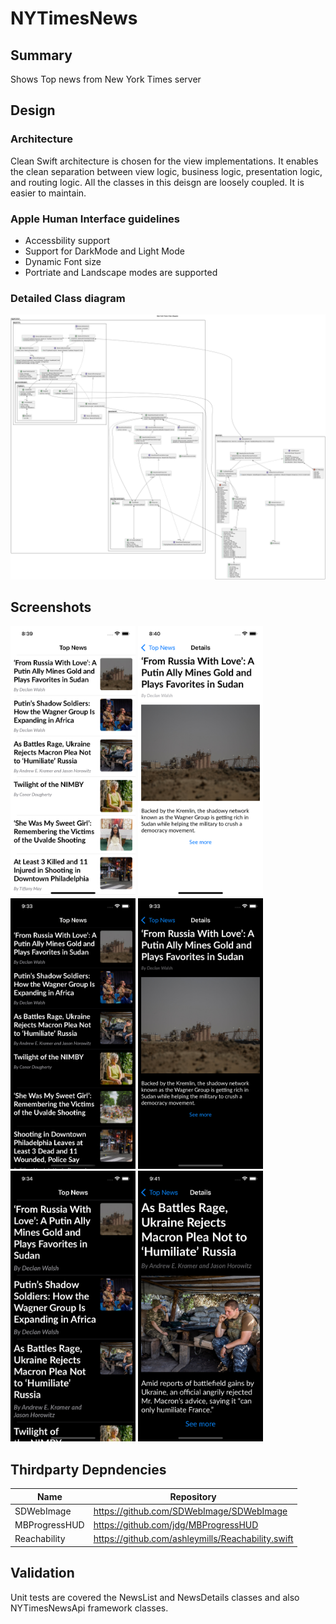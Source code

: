 # NYTimesNews

## Summary

Shows Top news from New York Times server

## Design

### Architecture

Clean Swift architecture is chosen for the view implementations. It enables the clean separation between view logic, business logic, presentation logic, and routing logic. All the classes in this deisgn are loosely coupled. It is easier to maintain.

### Apple Human Interface guidelines

- Accessbility support
- Support for DarkMode and Light Mode
- Dynamic Font size
- Portriate and Landscape modes are supported

### Detailed Class diagram

![Detailed Class diagram](Design/HLD.png)

## Screenshots

<img src="Screenshots/NewsList.png" width="200">
<img src="Screenshots/NewsDetails.png" width="200">
<img src="Screenshots/NewsList-DarkMode.png" width="200">
<img src="Screenshots/NewsDetails-DarkMode.png" width="200">
<img src="Screenshots/NewsList-LargerFontSize.png" width="200">
<img src="Screenshots/NewsDetails-LargerFontSize.png" width="200">


## Thirdparty Depndencies

| Name | Repository |
| --- | --- |
| SDWebImage | <https://github.com/SDWebImage/SDWebImage> |
| MBProgressHUD | <https://github.com/jdg/MBProgressHUD> |
| Reachability | <https://github.com/ashleymills/Reachability.swift> |

## Validation

Unit tests are covered the NewsList and NewsDetails classes and also NYTimesNewsApi framework classes.
